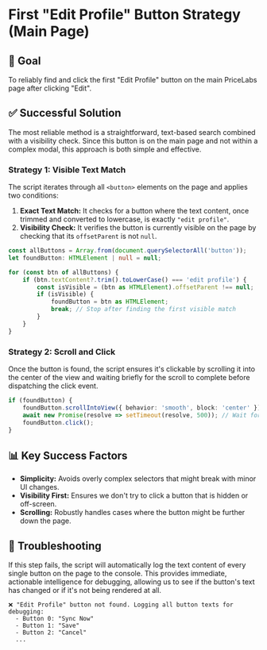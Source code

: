 # First "Edit Profile" Button Strategy (Main Page)

## 🎯 **Goal**
To reliably find and click the first "Edit Profile" button on the main PriceLabs page after clicking "Edit".

## ✅ **Successful Solution**
The most reliable method is a straightforward, text-based search combined with a visibility check. Since this button is on the main page and not within a complex modal, this approach is both simple and effective.

### **Strategy 1: Visible Text Match**
The script iterates through all `<button>` elements on the page and applies two conditions:
1.  **Exact Text Match:** It checks for a button where the text content, once trimmed and converted to lowercase, is exactly `"edit profile"`.
2.  **Visibility Check:** It verifies the button is currently visible on the page by checking that its `offsetParent` is not `null`.

```typescript
const allButtons = Array.from(document.querySelectorAll('button'));
let foundButton: HTMLElement | null = null;

for (const btn of allButtons) {
    if (btn.textContent?.trim().toLowerCase() === 'edit profile') {
        const isVisible = (btn as HTMLElement).offsetParent !== null;
        if (isVisible) {
            foundButton = btn as HTMLElement;
            break; // Stop after finding the first visible match
        }
    }
}
```

### **Strategy 2: Scroll and Click**
Once the button is found, the script ensures it's clickable by scrolling it into the center of the view and waiting briefly for the scroll to complete before dispatching the click event.

```typescript
if (foundButton) {
    foundButton.scrollIntoView({ behavior: 'smooth', block: 'center' });
    await new Promise(resolve => setTimeout(resolve, 500)); // Wait for scroll
    foundButton.click();
}
```

## 📊 **Key Success Factors**
- **Simplicity:** Avoids overly complex selectors that might break with minor UI changes.
- **Visibility First:** Ensures we don't try to click a button that is hidden or off-screen.
- **Scrolling:** Robustly handles cases where the button might be further down the page.

## 🚨 **Troubleshooting**
If this step fails, the script will automatically log the text content of every single button on the page to the console. This provides immediate, actionable intelligence for debugging, allowing us to see if the button's text has changed or if it's not being rendered at all.

```
❌ "Edit Profile" button not found. Logging all button texts for debugging:
  - Button 0: "Sync Now"
  - Button 1: "Save"
  - Button 2: "Cancel"
  ...
```

